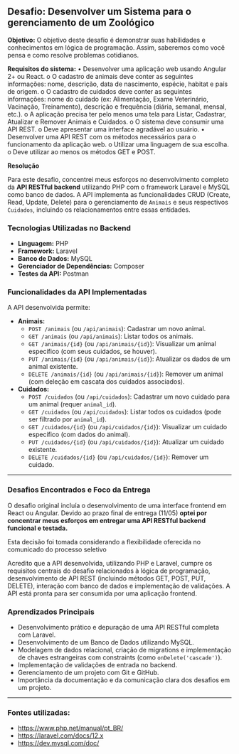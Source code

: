 ##  Desafio: Desenvolver um Sistema para o gerenciamento de um Zoológico

**Objetivo:** 
O objetivo deste desafio é demonstrar suas habilidades e conhecimentos em lógica de 
programação. Assim, saberemos como você pensa e como resolve problemas cotidianos. 

**Requisitos do sistema:** 
• Desenvolver uma aplicação web usando Angular 2+ ou React. 
o O cadastro de animais deve conter as seguintes informações: nome, descrição, data 
de nascimento, espécie, habitat e país de origem. 
o O cadastro de cuidados deve conter as seguintes informações: nome do cuidado 
(ex: Alimentação, Exame Veterinário, Vacinação, Treinamento), descrição e frequência (diária, semanal, mensal, etc.). 
o A aplicação precisa ter pelo menos uma tela para Listar, Cadastrar, Atualizar e Remover Animais e Cuidados. 
o O sistema deve consumir uma API REST. 
o Deve apresentar uma interface agradável ao usuário. 
• Desenvolver uma API REST com os métodos necessários para o funcionamento da aplicação web. 
o Utilizar uma linguagem de sua escolha. 
o Deve utilizar ao menos os métodos GET e POST. 

**Resolução**

Para este desafio, concentrei meus esforços no desenvolvimento completo da **API RESTful backend** utilizando PHP com o framework Laravel e MySQL como banco de dados. 
A API implementa as funcionalidades CRUD (Create, Read, Update, Delete) para o gerenciamento de `Animais` e seus respectivos `Cuidados`, incluindo os relacionamentos entre essas entidades.

### Tecnologias Utilizadas no Backend
* **Linguagem:** PHP 
* **Framework:** Laravel 
* **Banco de Dados:** MySQL
* **Gerenciador de Dependências:** Composer
* **Testes da API:** Postman

### Funcionalidades da API Implementadas
A API desenvolvida permite:
* **Animais:**
    * `POST /animais` (ou `/api/animais`): Cadastrar um novo animal.
    * `GET /animais` (ou `/api/animais`): Listar todos os animais.
    * `GET /animais/{id}` (ou `/api/animais/{id}`): Visualizar um animal específico (com seus cuidados, se houver).
    * `PUT /animais/{id}` (ou `/api/animais/{id}`): Atualizar os dados de um animal existente.
    * `DELETE /animais/{id}` (ou `/api/animais/{id}`): Remover um animal (com deleção em cascata dos cuidados associados).
* **Cuidados:**
    * `POST /cuidados` (ou `/api/cuidados`): Cadastrar um novo cuidado para um animal (requer `animal_id`).
    * `GET /cuidados` (ou `/api/cuidados`): Listar todos os cuidados (pode ser filtrado por `animal_id`).
    * `GET /cuidados/{id}` (ou `/api/cuidados/{id}`): Visualizar um cuidado específico (com dados do animal).
    * `PUT /cuidados/{id}` (ou `/api/cuidados/{id}`): Atualizar um cuidado existente.
    * `DELETE /cuidados/{id}` (ou `/api/cuidados/{id}`): Remover um cuidado.

---
### Desafios Encontrados e Foco da Entrega

O desafio original incluía o desenvolvimento de uma interface frontend em React ou Angular. Devido ao prazo final de entrega (11/05) **optei por concentrar meus esforços em entregar uma API RESTful backend funcional e testada.**

Esta decisão foi tomada considerando a flexibilidade oferecida no comunicado do processo seletivo

Acredito que a API desenvolvida, utilizando PHP e Laravel, cumpre os requisitos centrais do desafio relacionados à lógica de programação, desenvolvimento de API REST (incluindo métodos GET, POST, PUT, DELETE), interação com banco de dados e implementação de validações. A API está pronta para ser consumida por uma aplicação frontend.

### Aprendizados Principais
* Desenvolvimento prático e depuração de uma API RESTful completa com Laravel.
* Desenvolvimento de um Banco de Dados utilizando MySQL.
* Modelagem de dados relacional, criação de migrations e implementação de chaves estrangeiras com constraints (como `onDelete('cascade')`).
* Implementação de validações de entrada no backend.
* Gerenciamento de um projeto com Git e GitHub.
* Importância da documentação e da comunicação clara dos desafios em um projeto.
---
### Fontes utilizadas:
* https://www.php.net/manual/pt_BR/
* https://laravel.com/docs/12.x
* https://dev.mysql.com/doc/
